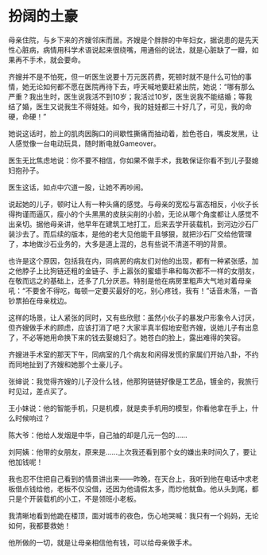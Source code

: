 # 扮阔的土豪

母亲住院，与乡下来的齐嫂邻床而居。齐嫂是个胖胖的中年妇女，据说患的是先天性心脏病，病情用科学术语说起来很绕嘴，用通俗的说法，就是心脏缺了一瓣，如果再不手术，就会要命。 

齐嫂并不是不怕死，但一听医生说要十万元医药费，死顿时就不是什么可怕的事情，她无论如何都不愿在医院再待下去，呼天喊地要赶紧出院，她说：“哪有那么严重？我出生时，医生说我活不到10岁；我活过10岁，医生说我不能结婚；等我结了婚，医生又说我生不得娃娃。如今，我的娃娃都三十好几了，可见，我的命硬，命硬！” 

她说这话时，脸上的肌肉因胸口的间歇性撕痛而抽动着，脸色苍白，嘴皮发黑，让人感觉像一台电动玩具，随时断电就Gameover。 

医生无比焦虑地说：你不要不相信，你如果不做手术，我敢保证你看不到儿子娶媳妇抱孙子。 

医生这话，如点中穴道一股，让她不再吵闹。 

说起她的儿子，顿时让人有一种头痛的感觉。与母亲的宽松与富态相反，小伙子长得拘谨而逼仄，瘦小的个头黑黑的皮肤尖削的小脸，无论从哪个角度都让人感觉不出亲切。据他母亲讲，他早年在建筑工地打工，后来去学开装载机，到河边沙石厂装沙去了。而后续的版本，是他的老大见他能干且够狠，就把沙石厂交给他管理了，本地做沙石业务的，大多是道上混的，总有些说不清道不明的背景。 

也许是这个原因，包括我在内，同病房的病友们对他的出现，都有一种紧张感，加之他脖子上比狗链还粗的金链子、手上嚣张的蜜蜡手串和每次都不一样的女朋友，在敬而远之的基础上，还多了几分厌恶。特别是他在病房里粗声大气地对着母亲吼：“不要舍不得吃，每顿一定要买最好的吃，别心疼钱，我有！”话音未落，一沓钞票拍在母亲枕边。 

这样的场景，让人紧张的同时，又有些欣慰：虽然小伙子的暴发户形象令人讨厌，但齐嫂做手术的顾虑，应该打消了吧？大家半真半假地安慰齐嫂，说她儿子有出息了，不必等她用命换下来的钱去娶媳妇了。她苍白的脸上，露出难得的笑容。 

齐嫂进手术室的那天下午，同病室的几个病友和闲得发慌的家属们开始八卦，不约而同地扯到了齐嫂和她那个土豪儿子。 

张婶说：我觉得齐嫂的儿子没什么钱，他那狗链链好像是工艺品，镀金的，我旅行时见过，差点买了。 

王小妹说：他的智能手机，只是机模，就是卖手机用的模型，你看他拿在手上，什么时候响过？ 

陈大爷：他给人发烟是中华，自己抽的却是几元一包的…… 

刘阿姨：他带的女朋友，原来是……上次我还看到那个女的嫌出来时间久了，要让他加钱呢！ 

我也忍不住把自己看到的情景讲出来——昨晚，在天台上，我听到他在电话中求老板借点钱给他，老板不仅没借，还因为他请假太多，而炒他鱿鱼。他从头到尾，都只是个开装载机的小工，不是领班小老板。 

我清晰地看到他跪在楼顶，面对城市的夜色，伤心地哭喊：我只有一个妈妈，无论如何，我都要救她！ 

他所做的一切，就是让母亲相信他有钱，可以给母亲做手术。